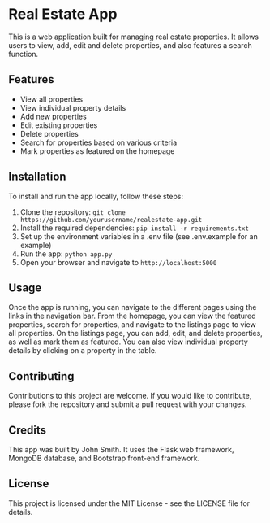 <!DOCTYPE html>
<html>
  <head>
    <title>Real Estate App</title>
  </head>
  <body>
    <h1>Real Estate App</h1>
    <p>This is a web application built for managing real estate properties. It allows users to view, add, edit and delete properties, and also features a search function.</p>
    <h2>Features</h2>
    <ul>
      <li>View all properties</li>
      <li>View individual property details</li>
      <li>Add new properties</li>
      <li>Edit existing properties</li>
      <li>Delete properties</li>
      <li>Search for properties based on various criteria</li>
      <li>Mark properties as featured on the homepage</li>
    </ul>
    <h2>Installation</h2>
    <p>To install and run the app locally, follow these steps:</p>
    <ol>
      <li>Clone the repository: <code>git clone https://github.com/yourusername/realestate-app.git</code></li>
      <li>Install the required dependencies: <code>pip install -r requirements.txt</code></li>
      <li>Set up the environment variables in a .env file (see .env.example for an example)</li>
      <li>Run the app: <code>python app.py</code></li>
      <li>Open your browser and navigate to <code>http://localhost:5000</code></li>
    </ol>
    <h2>Usage</h2>
    <p>Once the app is running, you can navigate to the different pages using the links in the navigation bar. From the homepage, you can view the featured properties, search for properties, and navigate to the listings page to view all properties. On the listings page, you can add, edit, and delete properties, as well as mark them as featured. You can also view individual property details by clicking on a property in the table.</p>
    <h2>Contributing</h2>
    <p>Contributions to this project are welcome. If you would like to contribute, please fork the repository and submit a pull request with your changes.</p>
    <h2>Credits</h2>
    <p>This app was built by John Smith. It uses the Flask web framework, MongoDB database, and Bootstrap front-end framework.</p>
    <h2>License</h2>
    <p>This project is licensed under the MIT License - see the LICENSE file for details.</p>
  </body>
</html>
